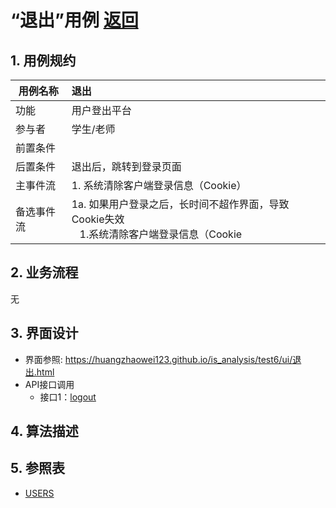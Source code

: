 # “退出”用例 [返回](../README.md)

## 1. 用例规约

|用例名称|退出|
|-------|:-------------|
|功能|用户登出平台|
|参与者|学生/老师|
|前置条件| |
|后置条件|退出后，跳转到登录页面|
|主事件流| 1. 系统清除客户端登录信息（Cookie）|
|备选事件流|1a. 如果用户登录之后，长时间不超作界面，导致Cookie失效 <br/>&nbsp;&nbsp; 1.系统清除客户端登录信息（Cookie|

## 2. 业务流程
无

## 3. 界面设计
- 界面参照: https://huangzhaowei123.github.io/is_analysis/test6/ui/退出.html
- API接口调用
    - 接口1：[logout](../jiekou/logout.md)

## 4. 算法描述
    
## 5. 参照表

- [USERS](../数据库设计.md/#USERS)


